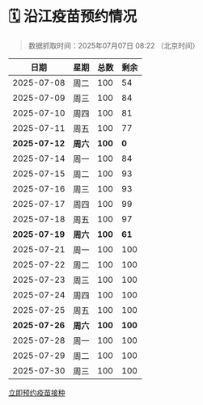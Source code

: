# 🗓️ 沿江疫苗预约情况

> 数据抓取时间：2025年07月07日 08:22 （北京时间）

| 日期 | 星期 | 总数 | 剩余 |
|------|------|------|------|
| 2025-07-08 | 周二 | 100 | 54 |
| 2025-07-09 | 周三 | 100 | 84 |
| 2025-07-10 | 周四 | 100 | 81 |
| 2025-07-11 | 周五 | 100 | 77 |
| **2025-07-12** | **周六** | **100** | **0** |
| 2025-07-14 | 周一 | 100 | 84 |
| 2025-07-15 | 周二 | 100 | 93 |
| 2025-07-16 | 周三 | 100 | 93 |
| 2025-07-17 | 周四 | 100 | 99 |
| 2025-07-18 | 周五 | 100 | 97 |
| **2025-07-19** | **周六** | **100** | **61** |
| 2025-07-21 | 周一 | 100 | 100 |
| 2025-07-22 | 周二 | 100 | 100 |
| 2025-07-23 | 周三 | 100 | 100 |
| 2025-07-24 | 周四 | 100 | 100 |
| 2025-07-25 | 周五 | 100 | 100 |
| **2025-07-26** | **周六** | **100** | **100** |
| 2025-07-28 | 周一 | 100 | 100 |
| 2025-07-29 | 周二 | 100 | 100 |
| 2025-07-30 | 周三 | 100 | 100 |


<div class="button-container">
<a class="btn" href="http://yfzweb.ishequ.net/#/login" target="_blank">立即预约疫苗接种</a>
</div>
